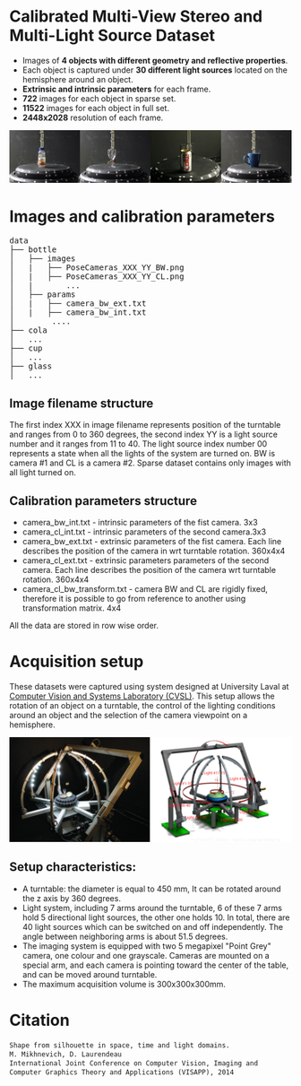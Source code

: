# Calibrated Multi-View Stereo and Multi-Light Source Dataset

+ Images of **4 objects with different geometry and reflective properties**.
+ Each object is captured under **30 different light sources** located on the hemisphere around an object.
+ **Extrinsic and intrinsic parameters** for each frame.
+ **722** images for each object in sparse set.
+ **11522** images for each object in full set.
+ **2448x2028**  resolution of each frame.

![dataset objects](./images/objects.png)

# Images and calibration parameters

<pre>
data
├── bottle
│   ├── images
│   |   ├── PoseCameras_XXX_YY_BW.png
│   |   ├── PoseCameras_XXX_YY_CL.png
│   |       ...
│   ├── params
│   |   ├── camera_bw_ext.txt
│   |   ├── camera_bw_int.txt
│        ....
├── cola
│   ...
├── cup
│   ...
├── glass
│   ...
</pre>
## Image filename structure
The first index XXX in image filename represents position of the turntable and ranges from 0 to 360 degrees, the second index YY is a light source number and it ranges from 11 to 40. The light source index number 00 represents a state when all the lights of the system are turned on. BW is camera #1 and CL is a camera #2. Sparse dataset contains only images with all light turned on.

## Calibration parameters structure
+ camera_bw_int.txt - intrinsic parameters of the fist camera. 3x3
+ camera_cl_int.txt - intrinsic parameters of the second camera.3x3
+ camera_bw_ext.txt - extrinsic parameters of the fist camera. Each line describes the position of the camera in wrt turntable rotation. 360x4x4
+ camera_cl_ext.txt - extrinsic parameters parameters of the second camera. Each line describes the position of the camera wrt turntable rotation. 360x4x4
+ camera_cl_bw_transform.txt - camera BW and CL are rigidly fixed, therefore it is possible to go from reference to another using transformation matrix. 4x4

All the data are stored in row wise order.

# Acquisition setup

These datasets were captured using system designed at University Laval at [Computer Vision and Systems Laboratory (CVSL)](http://vision.gel.ulaval.ca/en).
This setup allows the rotation of an object on a turntable, the control of the lighting conditions around an object and the selection of the camera viewpoint on a hemisphere.

![acquisition setup](./images/setup.png)

## Setup characteristics:
+ A turntable: the diameter is equal to 450 mm, It can be rotated around the z axis by 360 degrees.
+ Light system, including 7 arms around the turntable, 6 of these 7 arms hold 5 directional
light sources, the other one holds 10. In total, there are 40 light sources which can be switched on and off independently.
The angle between neighboring arms is about 51.5 degrees.
+ The imaging system is equipped with two 5 megapixel "Point Grey" camera, one colour and one grayscale.  Cameras are mounted on a special arm, and each camera is pointing toward the center of the table, and can be moved around turntable.
+ The maximum acquisition volume is 300x300x300mm.

# Citation
    Shape from silhouette in space, time and light domains.
    M. Mikhnevich, D. Laurendeau
    International Joint Conference on Computer Vision, Imaging and Computer Graphics Theory and Applications (VISAPP), 2014